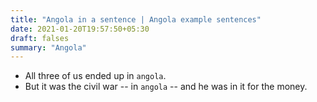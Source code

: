 ```yaml
---
title: "Angola in a sentence | Angola example sentences"
date: 2021-01-20T19:57:50+05:30
draft: falses
summary: "Angola"
---
```

- All three of us ended up in `angola`.
- But it was the civil war -- in `angola` -- and he was in it for the money.
                 
